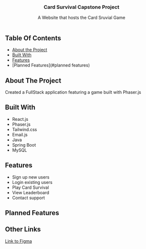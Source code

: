 <br/>
<p align="center">

  <h3 align="center">Card Survival Capstone Project</h3>

  <p align="center">
    A Website that hosts the Card Sruvial Game
    <br/>
    <br/>
    <!-- <a href="https://github.com/Question30/fitness-app"><strong>Check out the repo »</strong></a>
    <br/>
    <br/>
    <a href="https://fitness-tracker-87za.onrender.com/">View Demo</a>
    .
    <a href="https://github.com/Question30/fitness-app/issues">Report Bug</a>
    .
    <a href="https://github.com/Question30/fitness-app/issues">Request Feature</a> -->
  </p>
</p>

## Table Of Contents

- [About the Project](#about-the-project)
- [Built With](#built-with)
- [Features](#features)
- [Planned Features](#planned features)

## About The Project

<!-- ![Screen Shot](https://i.imgur.com/aOpu7z5.png) -->

Created a FullStack application featuring a game built with Phaser.js

## Built With

- React.js
- Phaser.js
- Tailwind.css
- Email.js
- Java
- Spring Boot
- MySQL

## Features

- Sign up new users
- Login existing users
- Play Card Survival
- View Leaderboard
- Contact support

## Planned Features

## Other Links

[Link to Figma](https://www.figma.com/design/nZBaQXSxVOg6SsUdOr1e5N/Capstone-wireframe?node-id=19-1163&m=dev&t=pmtUHW6yw36InnQJ-1)

<!-- [Link to Trello board](https://trello.com/b/wKDkEXw8/fitnesstracker-project)

[Link to wireframe](https://app.diagrams.net/#G1a19ZusG-kH5fPsVleJm-n3XEjDyW5U-f) -->
